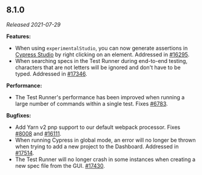 ## 8.1.0

_Released 2021-07-29_

**Features:**

- When using `experimentalStudio`, you can now generate assertions in
  [Cypress Studio](/guides/core-concepts/cypress-studio) by right clicking on an
  element. Addressed in
  [#16295](https://github.com/cypress-io/cypress/pull/16295).
- When searching specs in the Test Runner during end-to-end testing, characters
  that are not letters will be ignored and don't have to be typed. Addressed in
  [#17346](https://github.com/cypress-io/cypress/issues/17346).

**Performance:**

- The Test Runner's performance has been improved when running a large number of
  commands within a single test. Fixes
  [#6783](https://github.com/cypress-io/cypress/issues/6783).

**Bugfixes:**

- Add Yarn v2 pnp support to our default webpack processor. Fixes
  [#8008](https://github.com/cypress-io/cypress/issues/8008) and
  [#16111](https://github.com/cypress-io/cypress/issues/16111).
- When running Cypress in global mode, an error will no longer be thrown when
  trying to add a new project to the Dashboard. Addressed in
  [#17514](https://github.com/cypress-io/cypress/pull/17514).
- The Test Runner will no longer crash in some instances when creating a new
  spec file from the GUI.
  [#17430](https://github.com/cypress-io/cypress/issues/17430).
